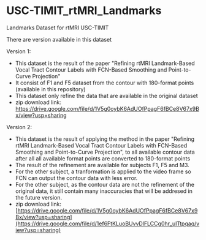 # USC-TIMIT_rtMRI_Landmarks
Landmarks Dataset for rtMRI USC-TIMIT

There are version available in this dataset

Version 1:
- This dataset is the result of the paper "Refining rtMRI Landmark-Based Vocal Tract Contour Labels with FCN-Based Smoothing and Point-to-Curve Projection"
- It consist of F1 and F5 dataset from the contour with 180-format points (available in this repository)
- This dataset only refine the data that are available in the original dataset
- zip download link: https://drive.google.com/file/d/1V5g0oybK6AdUOfPpagF6fBCe8V67x9Bx/view?usp=sharing

Version 2:
- This dataset is the result of applying the method in the paper "Refining rtMRI Landmark-Based Vocal Tract Contour Labels with FCN-Based Smoothing and Point-to-Curve Projection", to all available contour data after all all available format points are converted to 180-format points
- The result of the refinement are available for subjects F1, F5 and M3.
- For the other subject, a tranformation is applied to the video frame so FCN can output the contour data with less error.
- For the other subject, as the contour data are not the refinement of the original data, it still contain many inaccuracies that will be addresed in the future version.
- zip download link: [https://drive.google.com/file/d/1V5g0oybK6AdUOfPpagF6fBCe8V67x9Bx/view?usp=sharing](https://drive.google.com/file/d/1ef6FtKLuoBUvvDlFLCCg0hr_uITtpqaq/view?usp=sharing)
